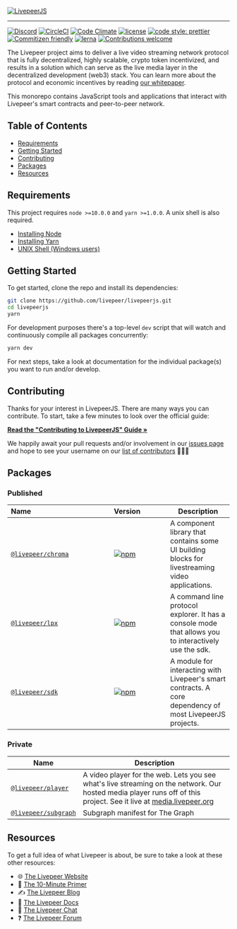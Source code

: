 <!-- show-on-docup
<br />
-->

[![LivepeerJS](https://github.com/livepeer/livepeerjs/raw/master/livepeer_js.png)](https://livepeer.github.io/livepeerjs/)

---

[![Discord](https://img.shields.io/discord/423160867534929930.svg?style=flat-square)](https://discord.gg/uaPhtyrWsF)
[![CircleCI](https://img.shields.io/circleci/project/github/livepeer/livepeerjs.svg?style=flat-square)](https://circleci.com/gh/livepeer/livepeerjs/)
[![Code Climate](https://img.shields.io/codeclimate/coverage/livepeer/livepeerjs.svg?style=flat-square)](https://codeclimate.com/github/livepeer/livepeerjs)
[![license](https://img.shields.io/badge/license-MIT-blue.svg?style=flat-square)](https://github.com/livepeer/livepeerjs/blob/master/LICENSE)
[![code style: prettier](https://img.shields.io/badge/code_style-prettier-ff69b4.svg?style=flat-square)](https://github.com/prettier/prettier)
[![Commitizen friendly](https://img.shields.io/badge/commitizen-friendly-brightgreen.svg?style=flat-square)](http://commitizen.github.io/cz-cli/)
[![lerna](https://img.shields.io/badge/maintained%20with-lerna-cc00ff.svg?style=flat-square)](https://lernajs.io/)
[![Contributions welcome](https://img.shields.io/badge/contributions-welcome-orange.svg?style=flat-square)](https://github.com/livepeer/livepeerjs/blob/master/CONTRIBUTING.md)

The Livepeer project aims to deliver a live video streaming network protocol
that is fully decentralized, highly scalable, crypto token incentivized, and
results in a solution which can serve as the live media layer in the
decentralized development (web3) stack. You can learn more about the protocol
and economic incentives by reading
[our whitepaper](https://github.com/livepeer/wiki/blob/master/WHITEPAPER.md).

This monorepo contains JavaScript tools and applications that interact with
Livepeer's smart contracts and peer-to-peer network.

<!-- hide-on-docup-start -->

## Table of Contents

- [Requirements](#requirements)
- [Getting Started](#getting-started)
- [Contributing](#contributing)
- [Packages](#packages)
- [Resources](#resources)

<!-- hide-on-docup-stop -->

## Requirements

This project requires `node >=10.0.0` and `yarn >=1.0.0`. A unix shell is also
required.

- [Installing Node](https://docs.npmjs.com/getting-started/installing-node)
- [Installing Yarn](https://yarnpkg.com/lang/en/docs/install/)
- [UNIX Shell (Windows users)](https://docs.microsoft.com/en-us/windows/wsl/install-win10)

## Getting Started

To get started, clone the repo and install its dependencies:

```bash
git clone https://github.com/livepeer/livepeerjs.git
cd livepeerjs
yarn
```

For development purposes there's a top-level `dev` script that will watch and
continuously compile all packages concurrently:

```bash
yarn dev
```

For next steps, take a look at documentation for the individual package(s) you
want to run and/or develop.

## Contributing

Thanks for your interest in LivepeerJS. There are many ways you can contribute.
To start, take a few minutes to look over the official guide:

**[Read the "Contributing to LivepeerJS" Guide &raquo;](https://github.com/livepeer/livepeerjs/blob/master/CONTRIBUTING.md)**

We happily await your pull requests and/or involvement in our
[issues page](https://github.com/livepeer/livepeerjs/issues) and hope to see
your username on our
[list of contributors](https://github.com/livepeer/livepeerjs/graphs/contributors)
🎉🎉🎉

## Packages

### Published

| Name&nbsp;&nbsp;&nbsp;&nbsp;&nbsp;&nbsp;&nbsp;&nbsp;&nbsp;&nbsp;&nbsp;&nbsp;&nbsp;&nbsp;&nbsp;&nbsp;&nbsp;&nbsp;&nbsp;&nbsp;&nbsp;&nbsp;&nbsp;&nbsp;&nbsp;&nbsp;&nbsp;&nbsp;&nbsp;&nbsp;&nbsp;&nbsp;&nbsp;&nbsp;&nbsp;&nbsp;&nbsp;&nbsp;&nbsp;&nbsp; | Version&nbsp;&nbsp;&nbsp;&nbsp;&nbsp;&nbsp;&nbsp;&nbsp;&nbsp;&nbsp;&nbsp;&nbsp;                                               | Description                                                                                              |
| ---------------------------------------------------------------------------------------------------------------------------------------------------------------------------------------------------------------------------------------------------- | ----------------------------------------------------------------------------------------------------------------------------- | -------------------------------------------------------------------------------------------------------- |
| [`@livepeer/chroma`](https://github.com/livepeer/livepeerjs/tree/master/packages/chroma)                                                                                                                                                             | [![npm](https://img.shields.io/npm/v/@livepeer/chroma.svg?style=flat-square)](https://www.npmjs.com/package/@livepeer/chroma) | A component library that contains some UI building blocks for livestreaming video applications.          |
| [`@livepeer/lpx`](https://github.com/livepeer/livepeerjs/tree/master/packages/lpx)                                                                                                                                                                   | [![npm](https://img.shields.io/npm/v/@livepeer/lpx.svg?style=flat-square)](https://www.npmjs.com/package/@livepeer/lpx)       | A command line protocol explorer. It has a console mode that allows you to interactively use the sdk.    |
| [`@livepeer/sdk`](https://github.com/livepeer/livepeerjs/tree/master/packages/sdk)                                                                                                                                                                   | [![npm](https://img.shields.io/npm/v/@livepeer/sdk.svg?style=flat-square)](https://www.npmjs.com/package/@livepeer/sdk)       | A module for interacting with Livepeer's smart contracts. A core dependency of most LivepeerJS projects. |

### Private

| Name                                                                                         | Description                                                                                                                                                                                      |
| -------------------------------------------------------------------------------------------- | ------------------------------------------------------------------------------------------------------------------------------------------------------------------------------------------------ |
| [`@livepeer/player`](https://github.com/livepeer/livepeerjs/tree/master/packages/player)     | A video player for the web. Lets you see what's live streaming on the network. Our hosted media player runs off of this project. See it live at [media.livepeer.org](https://media.livepeer.org) |
| [`@livepeer/subgraph`](https://github.com/livepeer/livepeerjs/tree/master/packages/subgraph) | Subgraph manifest for The Graph                                                                                                                                                                  |

## Resources

To get a full idea of what Livepeer is about, be sure to take a look at these
other resources:

- 🌐 [The Livepeer Website](https://livepeer.org)
- 🔭 [The 10-Minute Primer](https://livepeer.org/primer/)
- ✍ [The Livepeer Blog](https://medium.com/livepeer-blog)
- 📖 [The Livepeer Docs](https://livepeer.readthedocs.io/)
- 💬 [The Livepeer Chat](https://discord.gg/uaPhtyrWsF)
- ❓ [The Livepeer Forum](https://forum.livepeer.org/)
